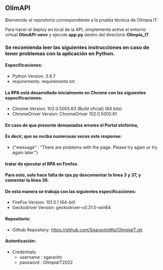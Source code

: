## OlimAPI

Bienvenido al repositorio correspondiente a la prueba técnica de Olimpia IT. 

Para hacer el deploy en local de la API, simplemente active el entorno virtual **OlimAPI-venv** y ejecute **app.py** dentro del directorio **Olimpia_IT**.

### Se recomienda leer las siguientes instrucciones en caso de tener problemas con la aplicación en Python. 

#### Especificaciones:

 - Python Version: 3.9.7
 - requirements: requirements.txt
 
 #### La RPA está desarrollado inicialmente en Chrome con las siguientes especificaciones:
 
 - Chrome Version: 102.0.5005.63 (Build oficial) (64 bits)
 - ChromeDriver Version: ChromeDriver 102.0.5005.61
 
  #### En caso de que presente demasiados errores el Portal eInforma,
  
  #### Es decir, que se reciba numerosas veces este response:
  
  - {"message" : "There are problems with the page. Please try again or try again later."}
  
  #### tratar de ejecutar el RPA en Firefox. 
  
  
  #### Para esto, solo hace falta de rpa.py descomentar la línea 3 y 37, y comentar la línea 36.  
  #### De esta manera se trabaja con las siguientes especificaciones:
 
 - FireFox Version: 101.0.1 (64-bit)
 - Geckodriver Version: geckodriver-v0.31.0-win64
 

#### Repositorio:
 - Github Repository: https://github.com/SgaravitoWp/OlimpiaIT.git
 
#### Autenticación:
 - Credentials:
	 - username : sgaravito
	 - password : OlimpiaIT2022

